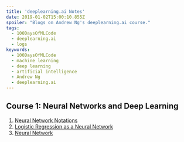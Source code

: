 ```yaml
---
title: 'deeplearning.ai Notes'
date: 2019-01-02T15:00:10.855Z
spoiler: "Blogs on Andrew Ng's deeplearning.ai course."
tags:
  - 100DaysOfMLCode
  - deeplearning.ai
  - logs
keywords:
  - 100DaysOfMLCode
  - machine learning
  - deep learning
  - artificial intelligence
  - Andrew Ng
  - deeplearning.ai
---
```


## Course 1: Neural Networks and Deep Learning

1. [Neural Network Notations](/neural-network-notations)
2. [Logistic Regression as a Neural Network](/logistic-regression-as-a-neural-network)
3. [Neural Network](/all-about-neural-network)
